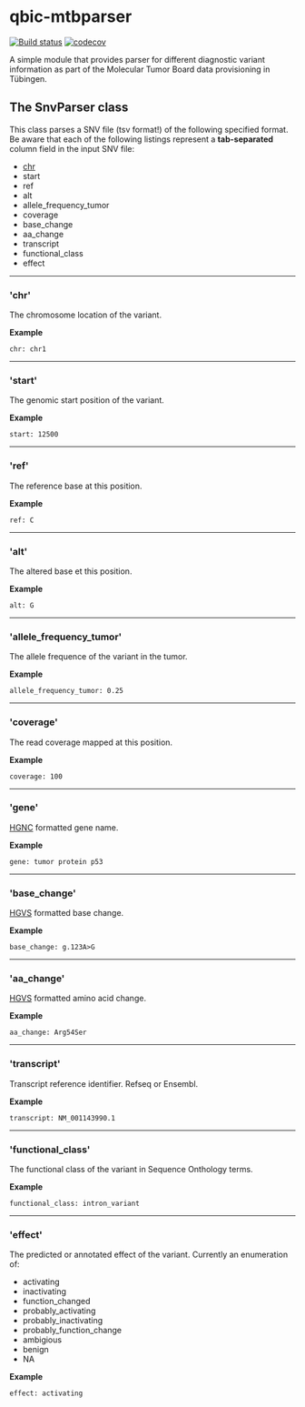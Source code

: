# qbic-mtbparser

[![Build status](https://travis-ci.org/qbicsoftware/qbic-centraxx-mtb-wf.svg?branch=development)](https://travis-ci.org/qbicsoftware/qbic-centraxx-mtb-wf/) [![codecov](https://codecov.io/gh/qbicsoftware/qbic-centraxx-mtb-wf/branch/development/graph/badge.svg)](https://codecov.io/gh/qbicsoftware/qbic-centraxx-mtb-wf)


A simple module that provides parser for different diagnostic variant information as part of the Molecular Tumor Board data provisioning in Tübingen.

## The SnvParser class
This class parses a SNV file (tsv format!) of the following specified format. Be aware that each of the following listings represent a **tab-separated** column field in the input SNV file:

* [chr](#chr)
* start
* ref
* alt
* allele\_frequency\_tumor
* coverage
* base_change
* aa_change
* transcript
* functional\_class
* effect

---

### <a name="chr"></a>'chr'
The chromosome location of the variant.

**Example**

``chr: chr1``

---

### 'start'
The genomic start position of the variant.

**Example**

``start: 12500``

---

### 'ref'
The reference base at this position.

**Example**


``ref: C``

---

### 'alt'
The altered base et this position.

**Example**

``alt: G``

---

### 'allele\_frequency\_tumor'
The allele frequence of the variant in the tumor.

**Example**

``allele_frequency_tumor: 0.25``

---

### 'coverage'
The read coverage mapped at this position.

**Example**

``coverage: 100``

---

### 'gene'
[HGNC](https://www.genenames.org) formatted gene name.

**Example**

``gene: tumor protein p53``

---

### 'base_change'
[HGVS](http://varnomen.hgvs.org/recommendations/DNA/) formatted base change.

**Example**

``base_change: g.123A>G``

---

### 'aa_change'
[HGVS](http://varnomen.hgvs.org/recommendations/protein/) formatted amino acid change.

**Example**

``aa_change: Arg54Ser``

---

### 'transcript'
Transcript reference identifier. Refseq or Ensembl.

**Example**

``transcript: NM_001143990.1``

---

### 'functional\_class'
The functional class of the variant in Sequence Onthology terms.

**Example**

``functional_class: intron_variant``

---

### 'effect'
The predicted or annotated effect of the variant. Currently an enumeration of:

* activating
* inactivating
* function_changed
* probably\_activating
* probably\_inactivating
* probably\_function\_change
* ambigious
* benign
* NA

**Example**

``effect: activating``

